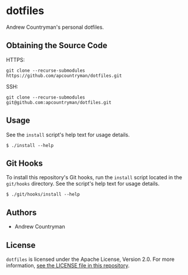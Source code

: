 # dotfiles
Andrew Countryman's personal dotfiles.

## Obtaining the Source Code
HTTPS:
```
git clone --recurse-submodules https://github.com/apcountryman/dotfiles.git
```
SSH:
```
git clone --recurse-submodules git@github.com:apcountryman/dotfiles.git
```

## Usage
See the `install` script's help text for usage details.
```
$ ./install --help
```

## Git Hooks
To install this repository's Git hooks, run the `install` script located in the
`git/hooks` directory. See the script's help text for usage details.
```
$ ./git/hooks/install --help
```

## Authors
- Andrew Countryman

## License
`dotfiles` is licensed under the Apache License, Version 2.0. For more information,
[see the LICENSE file in this repository](LICENSE).
